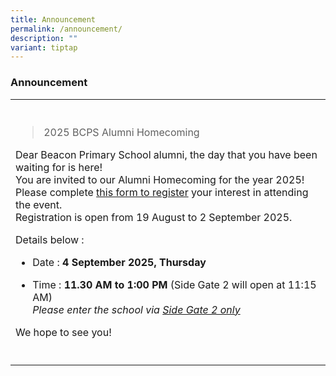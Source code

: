 ```yaml
---
title: Announcement
permalink: /announcement/
description: ""
variant: tiptap
---
```

<h3>Announcement</h3>
<p></p>
<table style="minWidth: 25px">
<colgroup>
<col>
</colgroup>
<tbody>
<tr>
<th rowspan="1" colspan="1">
<p></p>
</th>
</tr>
<tr>
<td rowspan="1" colspan="1">
<blockquote>
<p>2025 BCPS Alumni Homecoming</p>
</blockquote>
<p>Dear Beacon Primary School alumni, the day that you have been waiting
for is here!
<br>You are invited to our Alumni Homecoming for the year 2025!
<br>Please complete <a href="https://docs.google.com/forms/d/e/1FAIpQLSeTYYvCCApuvgc_M3XYCHwL33j8_5rligPa_7_JyzY0ndt5Bw/viewform" rel="noopener nofollow" target="_blank">this form to register</a> your
interest in attending the event.
<br>Registration is open from 19 August to 2 September 2025.</p>
<p></p>
<p>Details below :</p>
<ul data-tight="true" class="tight">
<li>
<p>Date : <strong>4 September 2025, Thursday</strong>
</p>
</li>
<li>
<p>Time : <strong>11.30 AM to 1:00 PM</strong> (Side Gate 2 will open at 11:15
AM)
<br><em>Please enter the school via <u>Side Gate 2 only</u></em>
</p>
</li>
</ul>
<p></p>
<p>We hope to see you!</p>
</td>
</tr>
<tr>
<td rowspan="1" colspan="1">
<p></p>
</td>
</tr>
</tbody>
</table>
<p></p>
<p></p>